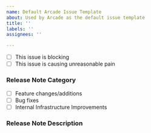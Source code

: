 ```yaml
---
name: Default Arcade Issue Template
about: Used by Arcade as the default issue template
title: ''
labels: ''
assignees: ''

---
```


<!-- If these statements apply, replace [ ] with [x] before filing your issue. -->
- [ ] This issue is blocking <!-- Describe below what is blocked. -->
- [ ] This issue is causing unreasonable pain

<!-- Write your issue description below. -->

<!-- DO NOT DELETE -->
<!-- For internal use only; put release notes here. -->
<!-- For guidance on writing good release notes, please see documentation here: https://dev.azure.com/dnceng/internal/_wiki/wikis/DNCEng%20Services%20Wiki/983/ReleaseNotesGuidance -->
<!-- Additionally, please specify the note category below. -->
### Release Note Category
- [ ] Feature changes/additions 
- [ ] Bug fixes
- [ ] Internal Infrastructure Improvements
### Release Note Description

